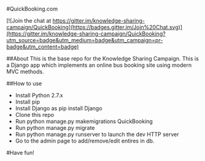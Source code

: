 #QuickBooking.com

[![Join the chat at https://gitter.im/knowledge-sharing-campaign/QuickBooking](https://badges.gitter.im/Join%20Chat.svg)](https://gitter.im/knowledge-sharing-campaign/QuickBooking?utm_source=badge&utm_medium=badge&utm_campaign=pr-badge&utm_content=badge)

##About
This is the base repo for the Knowledge Sharing Campaign. This is a Django app which implements an online bus booking site using modern MVC methods.

##How to use

* Install Python 2.7.x
* Install pip
* Install Django as pip install Django
* Clone this repo
* Run python manage.py makemigrations QuickBooking
* Run python manage.py migrate
* Run python manage.py runserver to launch the dev HTTP server
* Go to the admin page to add/remove/edit entires in db.

#Have fun!

